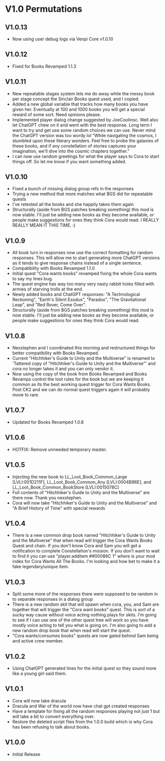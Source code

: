 # V1.0 Permutations

## V1.0.13
* Now using user debug logs via Venpi Core v1.0.10

## V1.0.12
* Fixed for Books Revamped 1.1.3

## V1.0.11
* New repeatable stages system lets me do away while the messy book per stage concept the Sinclair Books quest used, and I copied.
* Added a new global variable that tracks how many books you have given her. Eventually at 100 and 1000 books you will get a special reward of some sort. Need opinions please.
* Implemented player dialog change suggested by JoeCoolinsc. Well also let ChatGPT chew on it and went with the best response. Long term I want to try and get use some random choices we can use. Never mind the ChatGPT version was too wordy lol "While navigating the cosmos, I stumbled upon these literary wonders. Feel free to probe the galaxies of these books, and if any constellation of stories captures your imagination, we'll dive into the cosmic chapters together."
* I can now use random greetings for what the player says to Cora to start things off. So let me know if you want something added.

## V1.0.10
* Fixed a bunch of missing dialog group refs in the responses
* Trying a new method that more matches what BGS did for repeatable quests
* I've retested all the books and she happily takes them again
* Structurally (aside from BGS patches breaking something) this mod is now stable. I'll just be adding new books as they become available, or people make suggestions for ones they think Cora would read. I REALLY REALLY MEAN IT THIS TIME. :) 

## V1.0.9
* All book turn in responses now use the correct formatting for random responses. This will allow me to start generating more ChatGPT versions as it tends to give response chains instead of a single sentence. 
* Compatibility with Books Revamped 1.1.0
* Initial quest "Cora wants books" revamped fixing the whole Cora wants to say my lines bug. 
* The quest engine has way too many very nasty rabbit holes filled with armies of starving trolls at the end.
* Newly added books and ChatGPT responses: "A Technological Reckoning", "Earth's Silent Exodus", "Paradox", "The Gravitational Leap", and "Red Rover, Come Over".
* Structurally (aside from BGS patches breaking something) this mod is now stable. I'll just be adding new books as they become available, or people make suggestions for ones they think Cora would read.

## V1.0.8
* Nexstephen and I coordinated this morning and restructured things for better compatibility with Books Revamped. 
* Current "Hitchhiker's Guide to Unity and the Multiverse" is renamed to 'Tattered copy of "Hitchhiker's Guide to Unity and the Multiverse"' and cora no longer takes it and you can only vendor it. 
* Now using the copy of the book from Books Revamped and Books Revamps control the loot rules for the book but we are keeping it common as its the best working quest trigger for Cora Wants Books. Post CK2 and we can do normal quest triggers again it will probably move to rare. 

## V1.0.7
* Updated for Books Revamped 1.0.8

## V1.0.6
* HOTFIX: Remove unneeded temporary master. 

## V1.0.5
* Injecting the new book to LL_Loot_Book_Common_Large [LVLI:001D211F], LL_Loot_Book_Common_Any [LVLI:0004B96E], and LL_Loot_Book_Common_BookStore [LVLI:0015078C]
* Full contents of "Hitchhiker's Guide to Unity and the Multiverse" are there now. Thank you nexstephen.
* Cora will now take "Hitchhiker's Guide to Unity and the Multiverse" and "A Brief History of Time" with special rewards

## V1.0.4
* There is a new common drop book named "Hitchhiker's Guide to Unity and the Multiverse" that when read will trigger the Cora Wants Books Quest and chain. If you don't know Cora and Sam you will get a notification to complete Constellation's mission. If you don't want to wait to find it you can use "player.additem ##00086C 1" where is your mod index for Cora Wants All The Books. I'm looking and how bet to make it a fake legendary/unique item. 

## V1.0.3
* Split some more of the responses there were supposed to be random in to separate responses in a dialog group
* There is a new random skit that will spawn when cora, you, and Sam are together that will trigger the "Cora want books" quest. This is sort of a sucky way cause without voice acting nothing plays for skits. I'm going to see if I can use one of the other quest tree will work so you have mostly voice acting to tell you what is going on. I'm also going to add a new random drop book that when read will start the quest. 
* "Cora wants/consumes books" quests are now gated behind Sam being and active crew member. 

## V1.0.2
* Using ChatGPT generated lines for the initial quest so they sound more like a young girl said them. 

## V1.0.1
* Cora will now take dracula 
* Dracula and War of the world now have chat gpt created responses
* Have a template for fixing all the random responses playing not just 1 but will take a bit to convert everything over. 
* Restore the deleted script files from the 1.0.0 build which is why Cora has been refusing to talk about books. 

## V1.0.0
* Initial Release